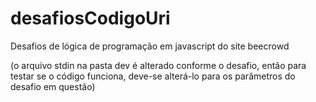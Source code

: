 # desafiosCodigoUri

Desafios de lógica de programação em javascript do site beecrowd

(o arquivo stdin na pasta dev é alterado conforme o desafio, então para testar se o código funciona, deve-se alterá-lo para os parâmetros do desafio em questão)

